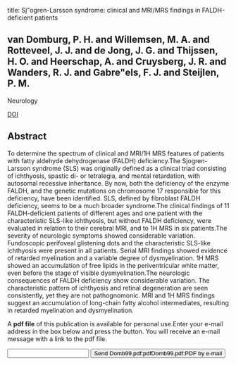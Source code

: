 title: Sj"ogren-Larsson syndrome: clinical and MRI/MRS findings in FALDH-deficient patients

## van Domburg, P. H. and Willemsen, M. A. and Rotteveel, J. J. and de Jong, J. G. and Thijssen, H. O. and Heerschap, A. and Cruysberg, J. R. and Wanders, R. J. and Gabre"els, F. J. and Steijlen, P. M.
Neurology

<a href="https://doi.org/10.1212/WNL.52.7.1345">DOI</a>

## Abstract
To determine the spectrum of clinical and MRI/1H MRS features of patients with fatty aldehyde dehydrogenase (FALDH) deficiency.The Sjogren-Larsson syndrome (SLS) was originally defined as a clinical triad consisting of ichthyosis, spastic di- or tetralegia, and mental retardation, with autosomal recessive inheritance. By now, both the deficiency of the enzyme FALDH, and the genetic mutations on chromosome 17 responsible for this deficiency, have been identified. SLS, defined by fibroblast FALDH deficiency, seems to be a much broader syndrome.The clinical findings of 11 FALDH-deficient patients of different ages and one patient with the characteristic SLS-like ichthyosis, but without FALDH deficiency, were evaluated in relation to their cerebral MRI, and to 1H MRS in six patients.The severity of neurologic symptoms showed considerable variation. Fundoscopic perifoveal glistening dots and the characteristic SLS-like ichthyosis were present in all patients. Serial MRI findings showed evidence of retarded myelination and a variable degree of dysmyelination. 1H MRS showed an accumulation of free lipids in the periventricular white matter, even before the stage of visible dysmyelination.The neurologic consequences of FALDH deficiency show considerable variation. The characteristic pattern of ichthyosis and retinal degeneration are seen consistently, yet they are not pathognomonic. MRI and 1H MRS findings suggest an accumulation of long-chain fatty alcohol intermediates, resulting in retarded myelination and dysmyelination.

A <b>pdf file</b> of this publication is available for personal use.Enter your e-mail address in the box below and press the button. You will receive an e-mail message with a link to the pdf file.
<form action="sender.php">  <input type="text" name="email">  <input type="submit" value="Send Domb99.pdf:pdfDomb99.pdf:PDF by e-mail"></form>